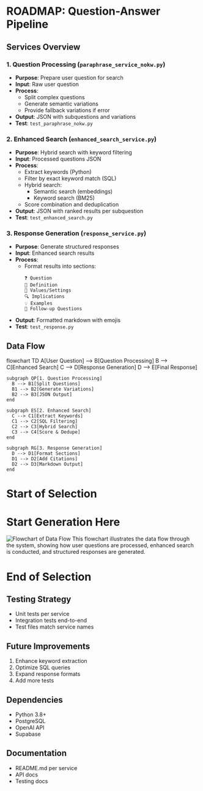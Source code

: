 # ROADMAP: Question-Answer Pipeline

## Services Overview

### 1. Question Processing (`paraphrase_service_nokw.py`)
- **Purpose**: Prepare user question for search
- **Input**: Raw user question
- **Process**:
  - Split complex questions
  - Generate semantic variations
  - Provide fallback variations if error
- **Output**: JSON with subquestions and variations
- **Test**: `test_paraphrase_nokw.py`

### 2. Enhanced Search (`enhanced_search_service.py`)
- **Purpose**: Hybrid search with keyword filtering
- **Input**: Processed questions JSON
- **Process**:
  - Extract keywords (Python)
  - Filter by exact keyword match (SQL)
  - Hybrid search:
    - Semantic search (embeddings)
    - Keyword search (BM25)
  - Score combination and deduplication
- **Output**: JSON with ranked results per subquestion
- **Test**: `test_enhanced_search.py`

### 3. Response Generation (`response_service.py`)
- **Purpose**: Generate structured responses
- **Input**: Enhanced search results
- **Process**: 
  - Format results into sections:
    ```
    ❓ Question
    📖 Definition
    🎯 Values/Settings  
    🔍 Implications
    💡 Examples
    🤔 Follow-up Questions
    ```
- **Output**: Formatted markdown with emojis
- **Test**: `test_response.py`

## Data Flow

flowchart TD
    A[User Question] --> B[Question Processing]
    B --> C[Enhanced Search]
    C --> D[Response Generation]
    D --> E[Final Response]

    subgraph QP[1. Question Processing]
      B --> B1[Split Questions]
      B1 --> B2[Generate Variations]
      B2 --> B3[JSON Output]
    end

    subgraph ES[2. Enhanced Search]
      C --> C1[Extract Keywords]
      C1 --> C2[SQL Filtering]
      C2 --> C3[Hybrid Search]
      C3 --> C4[Score & Dedupe]
    end

    subgraph RG[3. Response Generation]
      D --> D1[Format Sections]
      D1 --> D2[Add Citations]
      D2 --> D3[Markdown Output]
    end

# Start of Selection
# Start Generation Here
![Flowchart of Data Flow](file:///C:/Users/gwm/Pictures/Screenshots/mermaid.png)
This flowchart illustrates the data flow through the system, showing how user questions are processed, enhanced search is conducted, and structured responses are generated.
# End of Selection


## Testing Strategy
- Unit tests per service
- Integration tests end-to-end
- Test files match service names

## Future Improvements
1. Enhance keyword extraction
2. Optimize SQL queries
3. Expand response formats
4. Add more tests

## Dependencies
- Python 3.8+
- PostgreSQL
- OpenAI API
- Supabase

## Documentation
- README.md per service
- API docs
- Testing docs